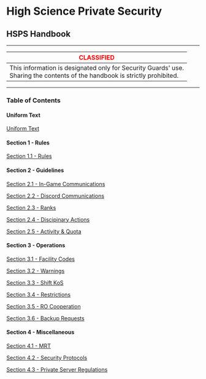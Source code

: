 # High Science Private Security


## HSPS Handbook

***

| <span style="color:red"> CLASSIFIED</span>                                                                                      |
|---------------------------------------------------------------------------------------------------------------------------------|
| This information is designated only for Security Guards' use.<br/> Sharing the contents of the handbook is strictly prohibited. |

***

### Table of Contents

#### Uniform Text
[Uniform Text](Handbook/Handbook.md)

#### Section 1 - Rules
[Section 1.1 - Rules](Handbook/Section%201%20-%20Rules/Rules.md)

#### Section 2 - Guidelines
[Section 2.1 - In-Game Communications](Handbook/Section%202%20-%20Guidelines/2.1%20In-game%20Communication.md)

[Section 2.2 - Discord Communications](Handbook/Section%202%20-%20Guidelines/2.2%20Discord%20Communication.md)

[Section 2.3 - Ranks](Handbook/Section%202%20-%20Guidelines/2.3%20Ranks.md)

[Section 2.4 - Discipinary Actions](Handbook/Section%202%20-%20Guidelines/2.4%20Disciplinary%20Actions.md)

[Section 2.5 - Activity & Quota](Handbook/Section%202%20-%20Guidelines/2.5%20Activity%20&%20Quota.md)

#### Section 3 - Operations
[Section 3.1 - Facility Codes](Handbook/Section%203%20-%20Operations/3.1%20Facility%20Codes.md)

[Section 3.2 - Warnings](Handbook/Section%203%20-%20Operations/3.2%20Warnings.md)

[Section 3.3 - Shift KoS](Handbook/Section%203%20-%20Operations/3.3%20Shift%20KoS.md)

[Section 3.4 - Restrictions](Handbook/Section%203%20-%20Operations/3.4%20Restrictions.md)

[Section 3.5 - RO Cooperation](Handbook/Section%203%20-%20Operations/3.5%20RO%20Cooperation.md)

[Section 3.6 - Backup Requests](Handbook/Section%203%20-%20Operations/3.6%20Backup%20Requests.md)

#### Section 4 - Miscellaneous
[Section 4.1 - MRT](Handbook/Section%204%20-%20Miscellaneous/4.1%20MRT.md)

[Section 4.2 - Security Protocols](Handbook/Section%204%20-%20Miscellaneous/4.2%20Security%20Protocols.md)

[Section 4.3 - Private Server Regulations](Handbook/Section%204%20-%20Miscellaneous/4.3%20Private%20Server%20Regulations.md)
